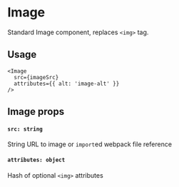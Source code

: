 # Image

Standard Image component, replaces `<img>` tag.

## Usage
```
<Image
  src={imageSrc}
  attributes={{ alt: 'image-alt' }}
/>
```

## Image props
#### `src: string`
String URL to image or `import`ed webpack file reference

#### `attributes: object`
Hash of optional `<img>` attributes